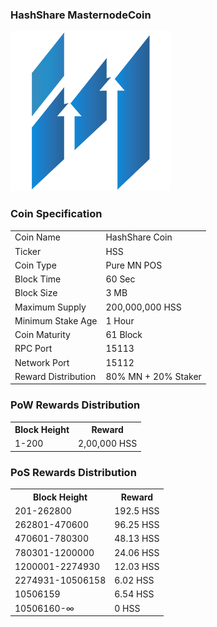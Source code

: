 ### HashShare MasternodeCoin

<a href='http://github.com/hss5747/HashShare-Core/releases' target='_blank'>
<img src='https://raw.githubusercontent.com/hss5747/HashShare-Core/master/src/qt/res/images/hss.png'></img>
</a>

### Coin Specification


<table>
<tr><td>Coin Name</td><td>HashShare Coin</td></tr>
<tr><td>Ticker</td><td>HSS</td></tr>
<tr><td>Coin Type</td><td>Pure MN POS</td></tr>
<tr><td>Block Time</td><td>60 Sec</td></tr>
<tr><td>Block Size</td><td>3 MB</td></tr>
<tr><td>Maximum Supply</td><td>200,000,000 HSS</td></tr>
<tr><td>Minimum Stake Age</td><td>1 Hour</td></tr>
<tr><td>Coin Maturity</td><td>61 Block</td></tr>
<tr><td>RPC Port</td><td>15113</td></tr>
<tr><td>Network Port</td><td>15112</td></tr>
<tr><td>Reward Distribution</td><td>80% MN + 20% Staker</td></tr>
</table>

### PoW Rewards Distribution

<table>
<th>Block Height</th><th>Reward</th>
<tr><td>1-200</td><td>2,00,000 HSS</td></tr>
</table>

### PoS Rewards Distribution

<table>
<th>Block Height</th><th>Reward</th>
<tr><td>201-262800</td><td>192.5 HSS</td></tr>
<tr><td>262801-470600</td><td>96.25 HSS</td></tr>
<tr><td>470601-780300</td><td>48.13 HSS</td></tr>
<tr><td>780301-1200000</td><td>24.06 HSS</td></tr>
<tr><td>1200001-2274930</td><td>12.03 HSS</td></tr>
<tr><td>2274931-10506158</td><td>6.02 HSS</td></tr>
<tr><td>10506159</td><td>6.54 HSS</td></tr>
<tr><td>10506160-∞</td><td>0 HSS</td></tr>
</table>
